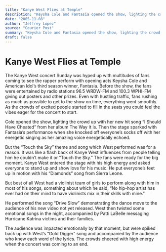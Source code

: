 ```yaml
---
title: "Kanye West Flies at Temple"
description: "Keysha Cole and Fantasia opened the show, lighting the crowd up with her new hit song “I Should Have Cheated” from her album The Way It Is. But the “Touch the Sky” theme and song which West performed ..."
date: "2005-11-08"
author: "Jeffrey Lopez"
source: "Courier Post"
summary: "Keysha Cole and Fantasia opened the show, lighting the crowd up with her new hit song “I Should Have Cheated” from her album The Way It Is. But the “Touch the Sky” theme and song which West performed was for a reason. The crowds cheered with high energy when the concert was coming to an end."
draft: false
---
```


# Kanye West Flies at Temple

The Kanye West concert Sunday was hyped up with multitudes of fans coming to see the rapper perform with opening acts Keysha Cole and American Idol’s third season winner, Fantasia. Before the show, the fans were entertained by radio stations 96.5 WRDW-FM and 100.3 WPHI-FM giving out posters and other prizes. Even with hustling traffic, fans rushing as much as possible to get to the show on time, everything went smoothly. As the crowds of excited people started to fill in the seats you could feel the vibes eager for the concert to start.

Cole opened the show, lighting the crowd up with her new hit song “I Should Have Cheated” from her album The Way It Is. Then the stage sparked with Fantasia’s performance when she knocked off everyone’s socks off with her energetic singing as her amazing voice energetically echoed.

But the “Touch the Sky” theme and song which West performed was for a reason. It was like a flash back of Kanye West influences from people telling him he couldn’t make it or “Touch the Sky.” The fans were ready for the big moment. Kanye West entered the stage with his high energy and asked everyone to stand up and show love for his music. He put everyone’s feet up in motion with his “Diamonds” song from Sierra Leone.

But best of all West had a violinist team of girls to perform along with him in most of his songs, something about which he said, “No hip-hop artist has ever had on their mind to have violinists mix in their skills with mine.”

He performed the song “Drive Slow” demonstrating the dance move to the audience of his new video not yet released. West then twisted some emotional songs in the night, accompanied by Patti LaBelle messaging Hurricane Katrina victims and their families.

The audience was impacted emotionally by that moment, but were spiked back up with West’s “Gold Digger” song and accompanied by the audience who knew each word of the lyrics. The crowds cheered with high energy when the concert was coming to an end.
